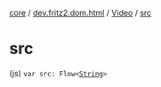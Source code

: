 [core](../../index.md) / [dev.fritz2.dom.html](../index.md) / [Video](index.md) / [src](./src.md)

# src

(js) `var src: Flow<`[`String`](https://kotlinlang.org/api/latest/jvm/stdlib/kotlin/-string/index.html)`>`